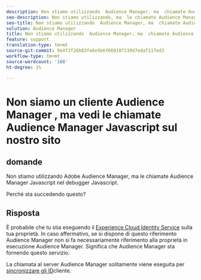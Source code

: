```yaml
---
description: Non stiamo utilizzando  Audience Manager, ma  chiamate Audience Manager Javascript nel debugger Javascript - Perché?
seo-description: Non stiamo utilizzando, ma  le chiamate Audience Manager Javascript nel debugger Javascript - Perché?
seo-title: Non stiamo utilizzando  Audience Manager, ma  chiamate Audience Manager Javascript nel debugger Javascript - Perché?
solution: Audience Manager
title: Non stiamo utilizzando  Audience Manager, ma  chiamate Audience Manager Javascript nel debugger Javascript - Perché?
feature: support
translation-type: tm+mt
source-git-commit: 9e4f2f26b83fe6e5b6f669107239d7edaf11fed3
workflow-type: tm+mt
source-wordcount: '188'
ht-degree: 1%

---
```



# Non siamo un cliente Audience Manager , ma vedi le  chiamate Audience Manager Javascript sul nostro sito

## domande

Non stiamo utilizzando  Adobe Audience Manager, ma  le chiamate Audience Manager Javascript nel debugger Javascript.

Perché sta succedendo questo?

## Risposta

È probabile che tu stia eseguendo il [Experience Cloud Identity Service](https://docs.adobe.com/content/help/en/id-service/using/home.html) sulla tua proprietà. In caso affermativo, se si dispone di questo riferimento  Audience Manager non si fa necessariamente riferimento alla proprietà in esecuzione  Audience Manager. Significa che  Audience Manager sta fornendo questo servizio.

La chiamata al server Audience Manager  solitamente viene eseguita per [sincronizzare gli ID](https://docs.adobe.com/content/help/en/id-service/using/id-service-api/methods/setcustomerids.html)cliente.
